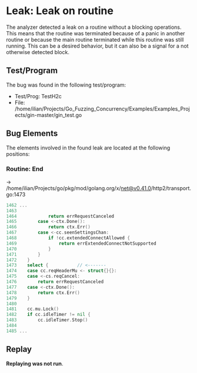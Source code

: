 # Leak: Leak on routine

The analyzer detected a leak on a routine without a blocking operations.
This means that the routine was terminated because of a panic in another routine or because the main routine terminated while this routine was still running.
This can be a desired behavior, but it can also be a signal for a not otherwise detected block.

## Test/Program
The bug was found in the following test/program:

- Test/Prog: TestH2c
- File: /home/ilian/Projects/Go_Fuzzing_Concurrency/Examples/Examples_Projects/gin-master/gin_test.go

## Bug Elements
The elements involved in the found leak are located at the following positions:

###  Routine: End
-> /home/ilian/Projects/go/pkg/mod/golang.org/x/net@v0.41.0/http2/transport.go:1473
```go
1462 ...
1463 
1464 			return errRequestCanceled
1465 		case <-ctx.Done():
1466 			return ctx.Err()
1467 		case <-cc.seenSettingsChan:
1468 			if !cc.extendedConnectAllowed {
1469 				return errExtendedConnectNotSupported
1470 			}
1471 		}
1472 	}
1473 	select {           // <-------
1474 	case cc.reqHeaderMu <- struct{}{}:
1475 	case <-cs.reqCancel:
1476 		return errRequestCanceled
1477 	case <-ctx.Done():
1478 		return ctx.Err()
1479 	}
1480 
1481 	cc.mu.Lock()
1482 	if cc.idleTimer != nil {
1483 		cc.idleTimer.Stop()
1484 
1485 ...
```


## Replay
**Replaying was not run**.

